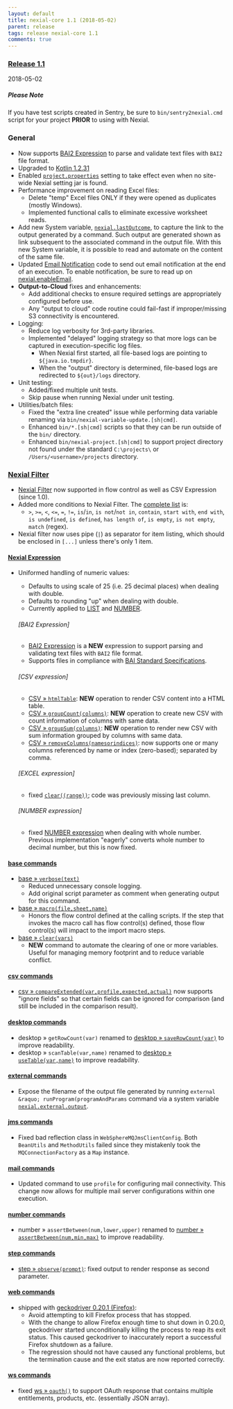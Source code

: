 ```yaml
---
layout: default
title: nexial-core 1.1 (2018-05-02)
parent: release
tags: release nexial-core 1.1
comments: true
---
```


### <a href="https://github.com/nexiality/nexial-core/releases/tag/nexial-core-1.1" class="external-link" target="_nexial_target">Release 1.1</a>
2018-05-02


##### Please Note
If you have test scripts created in Sentry, be sure to `bin/sentry2nexial.cmd` script for your project **PRIOR** to 
using with Nexial.


### General
- Now supports [BAI2 Expression](../expressions/BAI2expression) to parse and validate text files with `BAI2` file format.
- Upgraded to <a href="https://github.com/JetBrains/kotlin/releases/tag/v1.2.31" class="external-link" target="nexial_link">Kotlin 1.2.31</a>
- Enabled [`project.properties`](../userguide/UnderstandingProjectStructure#project.properties) setting to take effect 
  even when no site-wide Nexial setting jar is found.
- Performance improvement on reading Excel files:
  - Delete "temp" Excel files ONLY if they were opened as duplicates (mostly Windows).
  - Implemented functional calls to eliminate excessive worksheet reads.
- Add new System variable, [`nexial.lastOutcome`](../systemvars/index#nexial.lastOutcome), to capture the link to 
  the output generated by a command.  Such output are generated shown as link subsequent to the associated command in 
  the output file.  With this new System variable, it is possible to read and automate on the content of the same file.
- Updated [Email Notification](../systemvars/index#nexial.enableEmail) code to send out email notification at the 
  end of an execution.  To enable notification, be sure to read up on 
  [nexial.enableEmail](../systemvars/index#nexial.enableEmail).
- **Output-to-Cloud** fixes and enhancements:
  - Add additional checks to ensure required settings are appropriately configured before use.
  - Any "output to cloud" code routine could fail-fast if improper/missing S3 connectivity is encountered.
- Logging:
  - Reduce log verbosity for 3rd-party libraries.
  - Implemented "delayed" logging strategy so that more logs can be captured in execution-specific log files.
    - When Nexial first started, all file-based logs are pointing to `${java.io.tmpdir}`.
    - When the "output" directory is determined, file-based logs are redirected to `${out}/logs` directory.
- Unit testing:
  - Added/fixed multiple unit tests.
  - Skip pause when running Nexial under unit testing.
- Utilities/batch files:
  - Fixed the "extra line created" issue while performing data variable renaming via 
    `bin/nexial-variable-update.[sh|cmd]`. 
  - Enhanced `bin/*.[sh|cmd]` scripts so that they can be run outside of the `bin/` directory.
  - Enhanced `bin/nexial-project.[sh|cmd]` to support project directory not found under the standard `C:\projects\` or 
    `/Users/<username>/projects` directory.


### [Nexial Filter](../flowcontrols/filter)
- [Nexial Filter](../flowcontrols/filter) now supported in flow control as well as CSV Expression (since 1.0).
- Added more conditions to Nexial Filter. The [complete list](../flowcontrols/filter#specification) is:
  - `>`, `>=`, `<`, `<=`, `=`, `!=`, `is`/`in`, `is not`/`not in`, `contain`, `start with`, `end with`, `is undefined`, 
    `is defined`, `has length of`, `is empty`, `is not empty`, `match` (regex).
- Nexial filter now uses pipe (`|`) as separator for item listing, which should be enclosed in `[...]` unless there's 
  only 1 item.

#### [Nexial Expression](../expression/index)
- Uniformed handling of numeric values:
  - Defaults to using scale of 25 (i.e. 25 decimal places) when dealing with double.
  - Defaults to rounding "up" when dealing with double.
  - Currently applied to [LIST](../expressions/LISTexpression) and [NUMBER](../expressions/NUMBERexpression).

  ###### [BAI2 Expression]
  - [BAI2 Expression](../expressions/BAI2expression) is a **NEW** expression to support parsing and validating text files with `BAI2` file format.
  - Supports files in compliance with [BAI Standard Specifications](https://www.bai.org/docs/default-source/libraries/site-general-downloads/cash_management_2005.pdf).

  ###### [CSV expression]
  - [CSV » `htmlTable`](../expressions/CSVexpression#htmltable): **NEW** operation to render CSV content into a HTML table.
  - [CSV » `groupCount(columns)`](../expressions/CSVexpression#groupcount(columns)): **NEW** operation to create new 
    CSV with count information of columns with same data.
  - [CSV » `groupSum(columns)`](../expressions/CSVexpression#groupsum(columns)): **NEW** operation to render new CSV 
    with sum information grouped by columns with same data.
  - [CSV &raquo; `removeColumns(namesorindices)`](../expressions/CSVexpression#removecolumns(namesorindices)): now 
    supports one or many columns referenced by name or index (zero-based); separated by comma.

  ###### [EXCEL expression]
  - fixed [`clear((range))`](../expressions/EXCELexpression#clear(range)); code was previously missing last column.

  ###### [NUMBER expression]
  - fixed [NUMBER expression](../expressions/NUMBERexpression) when dealing with whole number.  Previous 
    implementation "eagerly" converts whole number to decimal number, but this is now fixed.

#### [base commands](../commands/base/index)
- [base &raquo; `verbose(text)`](../commands/base/verbose(text))
  - Reduced unnecessary console logging.
  - Add original script parameter as comment when generating output for this command.
- [base  &raquo; `macro(file,sheet,name)`](../commands/base/macro(file,sheet,name))
  - Honors the flow control defined at the calling scripts.  If the step that invokes the macro call has flow
    control(s) defined, those flow control(s) will impact to the import macro steps.
- [base &raquo; `clear(vars)`](../commands/base/clear(vars))
  - **NEW** command to automate the clearing of one or more variables.  Useful for managing memory footprint and to
    reduce variable conflict.

#### [csv commands](../commands/csv/index)
- [csv &raquo; `compareExtended(var,profile,expected,actual)`](../commands/csv/compareExtended(var,profile,expected,actual)) 
  now supports "ignore fields" so that certain fields can be ignored for comparison (and still be included in the 
  comparison result).

#### [desktop commands](../commands/desktop/index)
- desktop &raquo; `getRowCount(var)` renamed to [desktop &raquo; `saveRowCount(var)`](../commands/desktop/saveRowCount(var)) 
  to improve readability.
- desktop &raquo; `scanTable(var,name)` renamed to [desktop &raquo; `useTable(var,name)`](../commands/desktop/useTable(var,name))
  to improve readability.

#### [external commands](../commands/external/index)
- Expose the filename of the output file generated by running `external &raquo; runProgram(programAndParams` command 
  via a system variable [`nexial.external.output`](../systemvars/index#nexial.external.output).

#### [jms commands](../commands/jms/index)
- Fixed bad reflection class in `WebSphereMQJmsClientConfig`.  Both `BeanUtils` and `MethodUtils` failed since they 
  mistakenly took the `MQConnectionFactory` as a `Map` instance.

#### [mail commands](../commands/mail/index)
- Updated command to use `profile` for configuring mail connectivity.  This change now allows for multiple mail server
  configurations within one execution.

#### [number commands](../commands/number/index)
- number &raquo; `assertBetween(num,lower,upper)` renamed to 
  [number &raquo; `assertBetween(num,min,max)`](../commands/number/assertBetween(num,min,max)) to improve readability.

#### [step commands](../commands/steps/index)
- [step &raquo; `observe(prompt)`](../commands/step/observe(prompt)): fixed output to render response as second parameter.

#### [web commands](../commands/web/index)
- shipped with 
  <a href="https://github.com/mozilla/geckodriver/blob/release/CHANGES.md#0201-2018-04-06" class="external-link" target="nexial_link">geckodriver 0.20.1 (Firefox)</a>:
  - Avoid attempting to kill Firefox process that has stopped.	
  - With the change to allow Firefox enough time to shut down in 0.20.0, geckodriver started unconditionally killing 
    the process to reap its exit status. This caused geckodriver to inaccurately report a successful Firefox shutdown 
    as a failure.
  - The regression should not have caused any functional problems, but the termination cause and the exit status are 
    now reported correctly.

#### [ws commands](../commands/ws/index)
- fixed [ws &raquo; `oauth()`](../commands/ws/oauth(var,url,auth)) to support OAuth response that contains multiple 
  entitlements, products, etc. (essentially JSON array).

